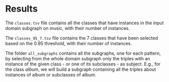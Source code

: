 # Results

The `classes.tsv` file contains all the classes that have instances in the input domain subgraph on music, with their number of instances.

The `classes_95_7.tsv` file contains the 7 classes that have been selected based on the 0.95 threshold, with their number of instances.

The folder `all_subgraphs` contains all the subgraphs, one for each pattern, by selecting from the whole domain subgraph only the triples with an instance of the given class - or one of its subclasses - as subject.  E.g., for the class _album_, we will build a subgraph containing all the triples about instances of album or subclasses of album.
